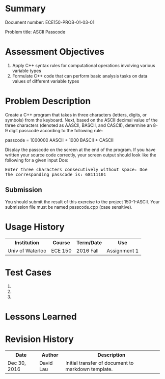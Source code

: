 # Summary
Document number: ECE150-PROB-01-03-01

Problem title: ASCII Passcode

# Assessment Objectives
1. Apply C++ syntax rules for computational operations involving various variable types
2. Formulate C++ code that can perform basic analysis tasks on data values of different variable types

# Problem Description

Create a C++ program that takes in three characters (letters, digits, or symbols) from the keyboard. Next, based on the ASCII decimal value of the three characters (denoted as AASCII, BASCII, and CASCII), determine an 8-9 digit passcode according to the following rule:

  passcode = 1000000 AASCII + 1000 BASCII + CASCII

Display the passcode on the screen at the end of the program. If you have written your source code correctly, your screen output should look like the following for a given input Doe:

<pre>
Enter three characters consecutively without space: Doe
The corresponding passcode is: 68111101
</pre>

## Submission

You should submit the result of this exercise to the project 150-1-ASCII. Your submission file must be named passcode.cpp (case sensitive).

# Usage History
<table>
  <tr>
    <th> Institution </th>
    <th> Course </th>
    <th> Term/Date </th>
    <th> Use </th>
  </tr>
  <tr>
    <td> Univ of Waterloo </th>
    <td> ECE 150 </th>
    <td> 2016 Fall </th>
    <td> Assignment 1 </th>
  </th>
</table>

# Test Cases
1.
2.
3.

# Lessons Learned

# Revision History
<table>
  <tr>
    <th> Date </th>
    <th> Author </th>
    <th> Description </th>
  </tr>
  <tr>
    <td> Dec 30, 2016 </td>
    <td> David Lau </td>
    <td> Initial transfer of document to markdown template. </td>
  </tr>
</table>
